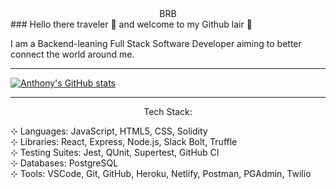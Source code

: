<div align='center'>BRB</div>
### Hello there traveler 👋 and welcome to my Github lair 🐉

I am a Backend-leaning Full Stack Software Developer aiming to better connect the world around me. 

---

[![Anthony's GitHub stats](https://github-readme-stats.vercel.app/api?username=Anthony-Rosario&hide=stars,issues&show_icons=true&include_all_commits=true&theme=vision-friendly-dark)](https://github.com/Anthony-Rosario/github-readme-stats)

---

<div align='center'>Tech Stack:</div>
<p align='justify'>⊹ Languages: JavaScript, HTML5, CSS, Solidity</br>
⊹ Libraries: React, Express, Node.js, Slack Bolt, Truffle</br>
⊹ Testing Suites: Jest, QUnit, Supertest, GitHub CI</br>
⊹ Databases: PostgreSQL</br>
⊹ Tools: VSCode, Git, GitHub, Heroku, Netlify, Postman, PGAdmin, Twilio</br></p>


